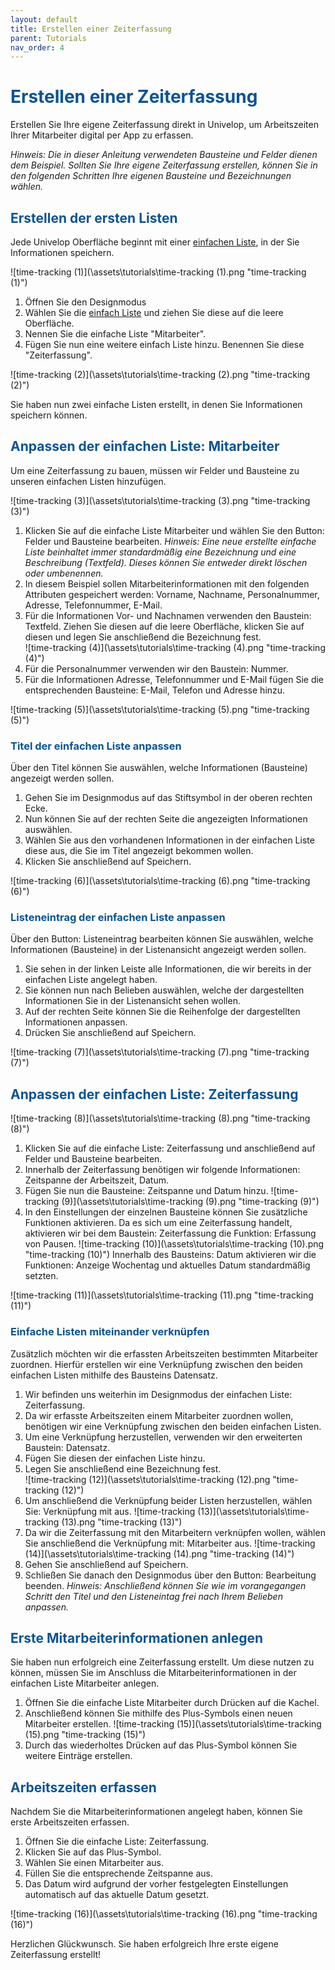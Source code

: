 ```yaml
---
layout: default
title: Erstellen einer Zeiterfassung
parent: Tutorials
nav_order: 4
---
```


# <span style="color:#0b5394">**Erstellen einer Zeiterfassung**</span>

Erstellen Sie Ihre eigene Zeiterfassung direkt in Univelop, um Arbeitszeiten Ihrer Mitarbeiter digital per App zu erfassen. 

*Hinweis: Die in dieser Anleitung verwendeten Bausteine und Felder dienen dem Beispiel. Sollten Sie Ihre eigene Zeiterfassung erstellen, können Sie in den folgenden Schritten Ihre eigenen Bausteine und Bezeichnungen wählen.*

## <span style="color:#0b5394">**Erstellen der ersten Listen**</span>

Jede Univelop Oberfläche beginnt mit einer [einfachen Liste](), in der Sie Informationen speichern. 

![time-tracking (1)](\assets\tutorials\time-tracking (1).png "time-tracking (1)")
1. Öffnen Sie den Designmodus
2. Wählen Sie die [einfach Liste]() und ziehen Sie diese auf die leere Oberfläche.
3. Nennen Sie die einfache Liste "Mitarbeiter".
4. Fügen Sie nun eine weitere einfach Liste hinzu. Benennen Sie diese "Zeiterfassung".

![time-tracking (2)](\assets\tutorials\time-tracking (2).png "time-tracking (2)")

Sie haben nun zwei einfache Listen erstellt, in denen Sie Informationen speichern können.

## <span style="color:#0b5394">**Anpassen der einfachen Liste: Mitarbeiter**</span>

 Um eine Zeiterfassung zu bauen, müssen wir Felder und Bausteine zu unseren einfachen Listen hinzufügen. 

![time-tracking (3)](\assets\tutorials\time-tracking (3).png "time-tracking (3)")

1. Klicken Sie auf die einfache Liste Mitarbeiter und wählen Sie den Button: Felder und Bausteine bearbeiten. *Hinweis: Eine neue erstellte einfache Liste beinhaltet immer standardmäßig eine Bezeichnung und eine Beschreibung (Textfeld). Dieses können Sie entweder direkt löschen oder umbenennen.*
2. In diesem Beispiel sollen Mitarbeiterinformationen mit den folgenden Attributen gespeichert werden: Vorname, Nachname, Personalnummer, Adresse, Telefonnummer, E-Mail. 
3. Für die Informationen Vor- und Nachnamen verwenden den Baustein: Textfeld. Ziehen Sie diesen auf die leere Oberfläche, 
klicken Sie auf diesen und legen Sie anschließend die Bezeichnung fest.  
![time-tracking (4)](\assets\tutorials\time-tracking (4).png "time-tracking (4)")
4. Für die Personalnummer verwenden wir den Baustein: Nummer. 
5. Für die Informationen Adresse, Telefonnummer und E-Mail fügen Sie die entsprechenden Bausteine: E-Mail, Telefon und Adresse hinzu. 

![time-tracking (5)](\assets\tutorials\time-tracking (5).png "time-tracking (5)")

### <span style="color:#0b5394">**Titel der einfachen Liste anpassen**</span>

Über den Titel können Sie auswählen, welche Informationen (Bausteine) angezeigt werden sollen. 

1. Gehen Sie im Designmodus auf das Stiftsymbol in der oberen rechten Ecke. 
2. Nun können Sie auf der rechten Seite die angezeigten Informationen auswählen.  
3. Wählen Sie aus den vorhandenen Informationen in der einfachen Liste diese aus, die Sie im Titel angezeigt bekommen wollen.  
4. Klicken Sie anschließend auf Speichern.

 ![time-tracking (6)](\assets\tutorials\time-tracking (6).png "time-tracking (6)")

### <span style="color:#0b5394">**Listeneintrag der einfachen Liste anpassen**</span>

Über den Button: Listeneintrag bearbeiten können Sie auswählen, welche Informationen (Bausteine) in der Listenansicht angezeigt werden sollen. 


1. Sie sehen in der linken Leiste alle Informationen, die wir bereits in der einfachen Liste angelegt haben.  
2. Sie können nun nach Belieben auswählen, welche der dargestellten Informationen Sie in der Listenansicht sehen wollen.  
3. Auf der rechten Seite können Sie die Reihenfolge der dargestellten Informationen anpassen. 
4. Drücken Sie anschließend auf Speichern.

![time-tracking (7)](\assets\tutorials\time-tracking (7).png "time-tracking (7)")

## <span style="color:#0b5394">**Anpassen der einfachen Liste: Zeiterfassung**</span>

![time-tracking (8)](\assets\tutorials\time-tracking (8).png "time-tracking (8)")

1. Klicken Sie auf die einfache Liste: Zeiterfassung und anschließend auf Felder und Bausteine bearbeiten. 
2. Innerhalb der Zeiterfassung benötigen wir folgende Informationen: Zeitspanne der Arbeitszeit, Datum.  
3. Fügen Sie nun die Bausteine: Zeitspanne und Datum hinzu.
![time-tracking (9)](\assets\tutorials\time-tracking (9).png "time-tracking (9)")
4. In den Einstellungen der einzelnen Bausteine können Sie zusätzliche Funktionen aktivieren. Da es sich um eine Zeiterfassung handelt, aktivieren wir bei dem Baustein: Zeiterfassung die Funktion: Erfassung von Pausen. 
![time-tracking (10)](\assets\tutorials\time-tracking (10).png "time-tracking (10)")
Innerhalb des Bausteins: Datum aktivieren wir die Funktionen: Anzeige Wochentag und aktuelles Datum standardmäßig setzten. 

![time-tracking (11)](\assets\tutorials\time-tracking (11).png "time-tracking (11)")

### <span style="color:#0b5394">Einfache Listen miteinander verknüpfen</span>

Zusätzlich möchten wir die erfassten Arbeitszeiten bestimmten Mitarbeiter zuordnen. Hierfür erstellen wir eine Verknüpfung zwischen den beiden einfachen Listen mithilfe des Bausteins Datensatz. 

1. Wir befinden uns weiterhin im Designmodus der einfachen Liste: Zeiterfassung. 
2. Da wir erfasste Arbeitszeiten einem Mitarbeiter zuordnen wollen, benötigen wir eine Verknüpfung zwischen den beiden einfachen Listen. 
3. Um eine Verknüpfung herzustellen, verwenden wir den erweiterten Baustein: Datensatz. 
4. Fügen Sie diesen der einfachen Liste hinzu. 
5. Legen Sie anschließend eine Bezeichnung fest.  
![time-tracking (12)](\assets\tutorials\time-tracking (12).png "time-tracking (12)")
6. Um anschließend die Verknüpfung beider Listen herzustellen, wählen Sie: Verknüpfung mit aus. 
![time-tracking (13)](\assets\tutorials\time-tracking (13).png "time-tracking (13)")
7. Da wir die Zeiterfassung mit den Mitarbeitern verknüpfen wollen, wählen Sie anschließend die Verknüpfung mit: Mitarbeiter aus. 
![time-tracking (14)](\assets\tutorials\time-tracking (14).png "time-tracking (14)") 
8. Gehen Sie anschließend auf Speichern.  
9. Schließen Sie danach den Designmodus über den Button: Bearbeitung beenden. 
*Hinweis: Anschließend können Sie wie im vorangegangen Schritt den Titel und den Listeneintag frei nach Ihrem Belieben anpassen.*

## <span style="color:#0b5394">Erste Mitarbeiterinformationen anlegen</span>

Sie haben nun erfolgreich eine Zeiterfassung erstellt. Um diese nutzen zu können, müssen Sie im Anschluss die Mitarbeiterinformationen in der einfachen Liste Mitarbeiter anlegen. 

1. Öffnen Sie die einfache Liste Mitarbeiter durch Drücken auf die Kachel. 
2. Anschließend können Sie mithilfe des Plus-Symbols einen neuen Mitarbeiter erstellen. 
![time-tracking (15)](\assets\tutorials\time-tracking (15).png "time-tracking (15)")
3. Durch das wiederholtes Drücken auf das Plus-Symbol können Sie weitere Einträge erstellen.

## <span style="color:#0b5394">Arbeitszeiten erfassen</span>

Nachdem Sie die Mitarbeiterinformationen angelegt haben, können Sie erste Arbeitszeiten erfassen. 

1. Öffnen Sie die einfache Liste: Zeiterfassung. 
2. Klicken Sie auf das Plus-Symbol. 
3. Wählen Sie einen Mitarbeiter aus. 
4. Füllen Sie die entsprechende Zeitspanne aus. 
5. Das Datum wird aufgrund der vorher festgelegten Einstellungen automatisch auf das aktuelle Datum gesetzt. 

![time-tracking (16)](\assets\tutorials\time-tracking (16).png "time-tracking (16)")


Herzlichen Glückwunsch. Sie haben erfolgreich Ihre erste eigene Zeiterfassung erstellt! 
